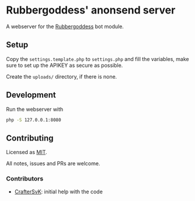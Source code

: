 # Rubbergoddess' anonsend server

A webserver for the [Rubbergoddess](https://github.com/sinus-x/rubbergoddess) bot module.

## Setup

Copy the `settings.template.php` to `settings.php` and fill the variables, make sure to set up the APIKEY as secure as possible.

Create the `uploads/` directory, if there is none.

## Development

Run the webserver with

```bash
php -S 127.0.0.1:8080
```

## Contributing

Licensed as [MIT](LICENSE).

All notes, issues and PRs are welcome.

### Contributors

- [CrafterSvK](https://github.com/CrafterSvK): initial help with the code
